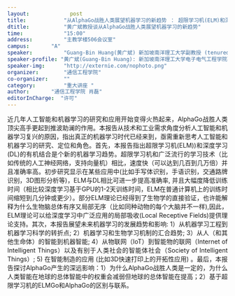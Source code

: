 ```yaml
---
layout: 			post
title:       	  "从AlphaGo战胜人类展望机器学习的新趋势 ： 超限学习机(ELM)和深度学习(DL)的有机结合及ELMGo探讨"
dtitle:      	  "黄广斌教授谈从AlphaGo战胜人类展望机器学习的新趋势"
time: 		  	  "15:00"
address:	  	  "主教学楼506会议室"
campus:	  	  "A"
speaker:	   	  "Guang-Bin Huang(黄广斌) 新加坡南洋理工大学副教授 (tenured) IEEE Senior Member"
speaker-profile: "黄广斌(Guang-Bin Huang): 新加坡南洋理工大学电子电气工程学院副教授 (tenured)，IEEE Senior Member。IEEE Transactions on Cybernetics, Neurocomputing，Cognitive Computation和Neural Networks副主编。他被Thomson Reuters 评为“Highly Cited Researcher（高引用研究者）”，以及“2014, 2015 The World&#39;s Most Influential Scientific Minds(2014，2015年世界最有影响力的科学精英)”。其论文据谷歌引用统计16000余次。研究方向包括：大数据处理分析，脑机交互，人机交互，图像处理，机器学习理论和技术。主要学术贡献是提出一套全新的学习理论和方法：Extreme Learning Machines （ELM，超限学习机）。ELM突破了前30年流行的前馈神经网络以及近20年广泛应用的支撑向量机（SVM）的理论和技术瓶颈。和ELM相比，支撑向量机及其演伸方法只是提供次优学习方案。ELM和SVM/LS-SVM， Deep Learning（深度学习）相比，准确率高，简单易用，学习速度可以快几千到几万倍。ELM理论最近也得到了生物和脑神经学的直接生物验证，弥补了机器学习和脑学习机制之间的空白，解决了计算机之父冯·诺依曼（John Von Neumann）60年前的关于人脑和计算机结构和能力的困惑。"
speaker-img:	  "http://externie.com/nophoto.png"
organizer:		  "通信工程学院"
co-organizer:	  ""
category:		  "重大讲座 "
author:		  "通信工程学院 肖磊"
editorInCharge:  "许可"
---
```

<p style="text-align: justify;">近几年人工智能和机器学习的研究和应用开始变得火热起来，AlphaGo战胜人类顶尖高手更起到推波助澜的作用。本报告从技术和工业需求角度分析人工智能和机器学习复兴的原因，指出真正的机器学习时代已经来到，亟需重新思考人工智能和机器学习的研究、定位和角色。首先，本报告指出超限学习机(ELM))和深度学习(DL)的有机结合是个新的机器学习趋势。超限学习机和广泛流行的学习技术（比如传统的人工神经网络，支持向量机）相比，速度快（可以达到几百到几万倍）并且准确率高。初步研究显示在某些应用中(比如手写体识别，手语识别，交通路牌识别，3D图形分析等)，ELM与DL相比可进一步提高准确率, 并且大幅度降低训练时间（相比较深度学习基于GPU的1-2天训练时间，ELM在普通计算机上的训练时间缩短到几分钟或更少）。部分ELM理论已经得到了生物学的直接验证，也许能解释为什么生物脑总体有序又局部无序（比如同种动物的每个大脑并不一样),因此，ELM理论可以给深度学习中广泛应用的局部吸收(Local Receptive Fields)提供理论支持。其次，本报告展望未来机器学习的发展趋势和影响: 1）从机器学习工程到机器学习科学的转折点; 2）机器学习和生物学习机制的汇合趋势; 3）从人（和其他生命体）的智能到机器智能; 4）从物联网（IoT）到智能物的联网（Internet of Intelligent Things）以及有别于人类社会的智能体社会（Society of Intelligent Things）; 5) 在智能制造的应用 (比如3D快速打印上的开拓性应用) 。最后，本报告探讨AlphaGo产生的深远影响：1）为什么AlphaGo战胜人类是一定的，为什么人类智能在地球的总体智能中的权重会减弱但地球的总体智能在提高；2）基于超限学习机的ELMGo和AlphaGo的区别与联系。
